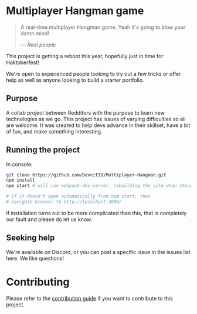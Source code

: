 # Multiplayer Hangman game

> A real-time multiplayer Hangman game. Yeah it's going to blow your damn mind!
>
> &mdash; <cite>Real people</cite>

This project is getting a reboot this year, hopefully just in time for Haktoberfest!

We're open to experienced people looking to try out a few tricks or offer help as well as anyone looking to build a starter portfolio.

## Purpose

A collab project between Redditors with the purpose to learn new technologies as we go. This project has issues of varying difficulties so all are welcome.
It was created to help devs advance in their skillset, have a bit of fun, and make something interesting.

## Running the project

In console:

```sh
git clone https://github.com/DevvitIO/Multiplayer-Hangman.git
npm install
npm start # will run webpack-dev-server, rebuilding the site when changes are made to any of the files.

# If it doesn't open automatically from npm start, then
# navigate browser to http://localhost:3000/
```

If installation turns out to be more complicated than this, that is completely our fault and please do let us know.

## Seeking help

We're available on Discord, or you can post a specific issue in the issues list here. We like questions!

# Contributing

Please refer to the [contribution guide](CONTRIBUTING.md) if you want to contribute to this project.
